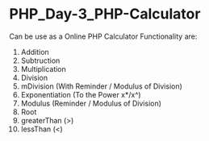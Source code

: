 # PHP_Day-3_PHP-Calculator
Can be use as a Online PHP Calculator
Functionality are:
1. Addition
2. Subtruction
3. Multiplication
4. Division
5. mDivision (With Reminder / Modulus of Division)
6. Exponentiation (To the Power x*/x^)
7. Modulus (Reminder / Modulus of Division)
8. Root
9. greaterThan (>)
10. lessThan (<)
